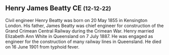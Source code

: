 ## Henry James Beatty CE <small>(12‑12‑22)</small>

Civil engineer Henry Beatty was born on 20 May 1855 in Kensington London. His father, James Beatty was chief engineer for construction of the Grand Crimean Central Railway during the Crimean War. Henry married Elizabeth Ann White in Queensland on 7 July 1887. He was engaged as engineer for the construction of many railway lines in Queensland. He died on 16 June 1901 from typhoid fever.
